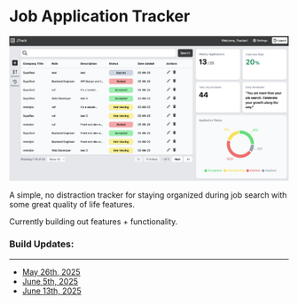 # Job Application Tracker

![Screenshot](src/assets/stage6Screenshot.png)

A simple, no distraction tracker for staying organized during job search with some great quality of life features.

Currently building out features + functionality.

### Build Updates:

---

- [May 26th, 2025](https://www.loom.com/share/72789b9943c8478aab42cdf475078cb3)
- [June 5th, 2025](https://www.loom.com/share/ea90be5a19c742c0b9a65992995549db)
- [June 13th, 2025](https://www.loom.com/share/52bc8c574bd54ba9abb5118517d2bf6f)

